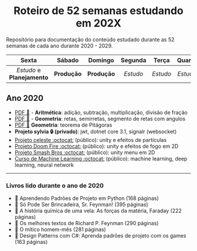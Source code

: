 <h1 align="center">Roteiro de 52 semanas estudando em 202X</h1>

Repositório para documentação do conteúdo estudado durante as 52 semanas de cada ano durante 2020 - 2029.

| Sexta | Sábado | Domingo | Segunda | Terça | Quarta | Quinta |
|:-:|:-:|:-:|:-:|:-:|:-:|:-:|
|_Estudo_ e **Planejamento**|**Produção**|**Produção**|_Estudo_|_Estudo_|_Estudo_|_Estudo_|

## Ano 2020

* [PDF :memo:](./week-1/week-1.pdf) - <strong>Aritmética</strong>: adição, subtração, multiplicação, divisão de fração
* [PDF :memo:](./week-3/week-3.pdf) - <strong>Geometria</strong>: retas, semirretas, segmento de retas com angulos
* [PDF :memo:](./week-4/week-4.pdf) <strong>Geometria</strong>: teorema de Pitágoras
* <strong>Projeto sylvia :lock: (privado)</strong>:  jwt, dotnet core 3.1, signalr (websocket)
* [Projeto celeste :octocat:](https://sylviot.github.io/game-study/CelesteMovement/Build/index.html) (público)</strong>: unity e efeitos de partículas
* [Projeto Doom Fire :octocat:](https://sylviot.github.io/game-study/DoomFire2D/Build/index.html) (público)</strong>: unity e efeitos de fogo em 2D
* [Projeto Smash Bros :octocat:](https://sylviot.github.io/game-study/SmashBrosMenu/Build/index.html) (público)</strong>: unity menu em 2D
* [Curso de Machine Learning :octocat:](https://github.com/sylviot/machine-learning-courses) (público)</strong>: machine learning, deep learning, neural network
----
### Livros lido durante o ano de 2020
- :book: Aprendendo Padrões de Projeto em Python (168 páginas)
- :book: Só Pode Ser Brincadeira, Sr. Feynman! (395 páginas)
- :book: A história química de uma vela: As forças da matéria, Faraday (222 páginas)
- :book: Os melhores textos de Richard P. Feynman (290 páginas)
- :book: O mítico homem-mês (281 páginas)
- :book: Design Patterns com C#: Aprenda padrões de projeto com os games (163 páginas)
